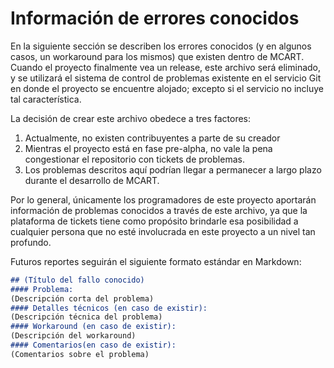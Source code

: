 # Información de errores conocidos
En la siguiente sección se describen los errores conocidos (y en algunos casos,
un workaround para los mismos) que existen dentro de MCART. Cuando el proyecto
finalmente vea un release, este archivo será eliminado, y se utilizará el
sistema de control de problemas existente en el servicio Git en donde el
proyecto se encuentre alojado; excepto si el servicio no incluye tal
característica.

La decisión de crear este archivo obedece a tres factores:
1) Actualmente, no existen contribuyentes a parte de su creador
2) Mientras el proyecto está en fase pre-alpha, no vale la pena congestionar el repositorio con tickets de problemas.
3) Los problemas descritos aquí podrían llegar a permanecer a largo plazo durante el desarrollo de MCART.

Por lo general, únicamente los programadores de este proyecto aportarán
información de problemas conocidos a través de este archivo, ya que la
plataforma de tickets tiene como propósito brindarle esa posibilidad a
cualquier persona que no esté involucrada en este proyecto a un nivel tan
profundo.

Futuros reportes seguirán el siguiente formato estándar en Markdown:

``` md
## (Título del fallo conocido)
#### Problema:
(Descripción corta del problema)
#### Detalles técnicos (en caso de existir):
(Descripción técnica del problema)
#### Workaround (en caso de existir):
(Descripción del workaround)
#### Comentarios(en caso de existir):
(Comentarios sobre el problema)
```
